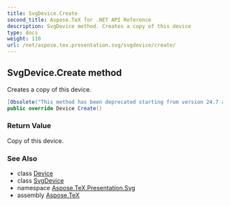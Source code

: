 ```yaml
---
title: SvgDevice.Create
second_title: Aspose.TeX for .NET API Reference
description: SvgDevice method. Creates a copy of this device
type: docs
weight: 110
url: /net/aspose.tex.presentation.svg/svgdevice/create/
---
```

## SvgDevice.Create method

Creates a copy of this device.

```csharp
[Obsolete("This method has been deprecated starting from version 24.7 and will be hidden in version 24.10.")]
public override Device Create()
```

### Return Value

Copy of this device.

### See Also

* class [Device](../../../aspose.tex.presentation/device/)
* class [SvgDevice](../)
* namespace [Aspose.TeX.Presentation.Svg](../../svgdevice/)
* assembly [Aspose.TeX](../../../)


